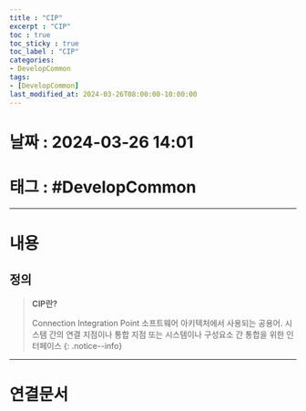 ```yaml
---
title : "CIP"
excerpt : "CIP"
toc : true
toc_sticky : true
toc_label : "CIP"
categories:
- DevelopCommon
tags:
- [DevelopCommon]
last_modified_at: 2024-03-26T08:00:00-10:00:00
---
```


# 날짜 : 2024-03-26 14:01

# 태그 : #DevelopCommon
---

# 내용

## 정의
> **CIP란?**
>
> Connection Integration Point
> 소프트웨어 아키텍처에서 사용되는 공용어. 시스템 간의 연결 지점이나 통합 지점 또는 시스템이나 구성요소 간 통합을 위한 인터페이스
{: .notice--info}

---

# 연결문서
